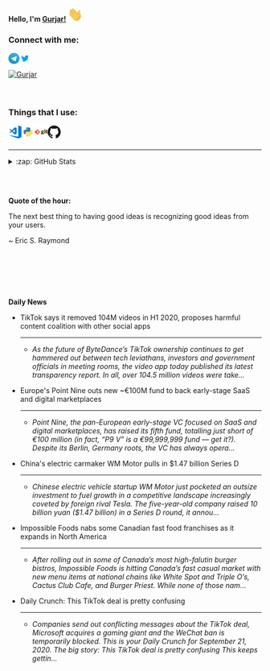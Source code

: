 #### Hello, I'm [Gurjar!](https://GurjarKing.github.io) <img src="https://raw.githubusercontent.com/ABSphreak/ABSphreak/master/gifs/Hi.gif" width="30px"></h2>


### Connect with me:

[<img align="left" alt="Gurjar | Telegram" width="22px" src="https://raw.githubusercontent.com/github/explore/80688e429a7d4ef2fca1e82350fe8e3517d3494d/topics/telegram/telegram.png" />][Telegram]
[<img align="left" alt="Gurjar | Twitter" width="22px" src="https://raw.githubusercontent.com/github/explore/80688e429a7d4ef2fca1e82350fe8e3517d3494d/topics/twitter/twitter.png" />][Twitter]
<br >
<br >
<a href="https://github.com/GurjarKing"><img src="https://komarev.com/ghpvc/?username=GurjarKing" alt="Gurjar" /></a> <br />
<br />
<br />
<!-- <br >

![](https://visitor-badge.glitch.me/badge?page_id=GurjarKing)

<br /> -->

### Things that I use:

[<img align="left" alt="Visual Studio Code" width="26px" src="https://raw.githubusercontent.com/github/explore/80688e429a7d4ef2fca1e82350fe8e3517d3494d/topics/visual-studio-code/visual-studio-code.png" />][VSCode]
[<img align="left" alt="Python" width="26px" src="https://raw.githubusercontent.com/github/explore/80688e429a7d4ef2fca1e82350fe8e3517d3494d/topics/python/python.png" />][Python]
[<img align="left" alt="Git" width="26px" src="https://raw.githubusercontent.com/github/explore/80688e429a7d4ef2fca1e82350fe8e3517d3494d/topics/git/git.png" />][Git]
[<img align="left" alt="GitHub" width="26px" src="https://raw.githubusercontent.com/github/explore/78df643247d429f6cc873026c0622819ad797942/topics/github/github.png" />][Github]

<br />
<br />

---
<details>
  <summary>:zap: GitHub Stats</summary>

<img align="left" alt="Gurjar's Github Stats" src="https://github-readme-stats.vercel.app/api?username=GurjarKing&show_icons=true&hide_border=true&count_private=true&include_all_commit=true&theme=algolia" />

</details>

<!-- ### 🔔 My latest tweet
<a href="https://twitter.com/Gurjar_King43" target="_blank">
	<img src="https://github.com/GurjarKing/GurjarKing/raw/master/tweet.png" width="70%" align="center" alt="Click to view on Twitter" title="My latest tweet, as an image"/>
</a> -->
<br>

<pre>

</pre>

**Quote of the hour:**

The next best thing to having good ideas is recognizing good ideas from your users.

~ Eric S. Raymond
<pre>

</pre>
<br>
<pre>


</pre>
<strong>Daily News</strong>
  
  - TikTok says it removed 104M videos in H1 2020, proposes harmful content coalition with other social apps
     <hr/>
     
      - *As the future of ByteDance’s TikTok ownership continues to get hammered out between tech leviathans, investors and government officials in meeting rooms, the video app today published its latest transparency report. In all, over 104.5 million videos were take…*
     
  - Europe's Point Nine outs new ~€100M fund to back early-stage SaaS and digital marketplaces
      <hr/>
      
      - *Point Nine, the pan-European early-stage VC focused on SaaS and digital marketplaces, has raised its fifth fund, totalling just short of €100 million (in fact, “P9 V” is a €99,999,999 fund — get it?). Despite its Berlin, Germany roots, the VC has always opera…*
      
  - China's electric carmaker WM Motor pulls in $1.47 billion Series D
      <hr/>
      
      - *Chinese electric vehicle startup WM Motor just pocketed an outsize investment to fuel growth in a competitive landscape increasingly coveted by foreign rival Tesla. The five-year-old company raised 10 billion yuan ($1.47 billion) in a Series D round, it annou…*
      
  - Impossible Foods nabs some Canadian fast food franchises as it expands in North America
      <hr/>
      
      - *After rolling out in some of Canada’s most high-falutin burger bistros, Impossible Foods is hitting Canada’s fast casual market with new menu items at national chains like White Spot and Triple O’s, Cactus Club Cafe, and Burger Priest. While none of those nam…*
       
  - Daily Crunch: This TikTok deal is pretty confusing
      <hr/>
       
       - *Companies send out conflicting messages about the TikTok deal, Microsoft acquires a gaming giant and the WeChat ban is temporarily blocked. This is your Daily Crunch for September 21, 2020. The big story: This TikTok deal is pretty confusing This keeps gettin…*
      

<br />

[VSCode]: https://code.visualstudio.com/
[Python]: https://www.python.org/
[Git]: https://git-scm.com/
[Github]: https://github.com/
[Telegram]: https://t.me/Gurjar_King/
[Twitter]: https://twitter.com/Gurjar_King43/
